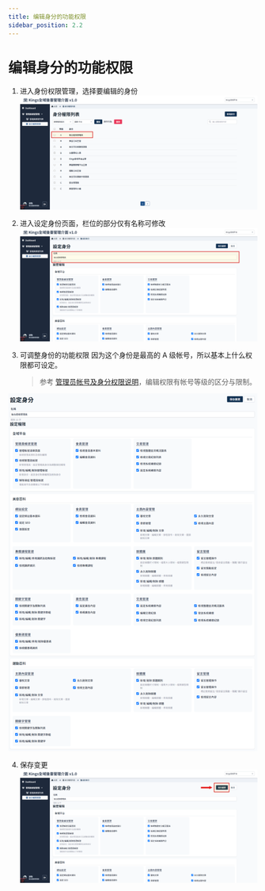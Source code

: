 ```yaml
---
title: 编辑身分的功能权限
sidebar_position: 2.2
---
```


# 编辑身分的功能权限

1. 进入身份权限管理，选择要编辑的身份
   ![编辑身分权限](img/edit-role-01.png)

2. 进入设定身份页面，栏位的部分仅有名称可修改
   ![编辑身分权限](img/edit-role-02.png)

3. 可调整身份的功能权限
   因为这个身份是最高的 A 级帐号，所以基本上什么权限都可设定。

    > 参考 [管理员帐号及身分权限说明](./administer-rules.md)，编辑权限有帐号等级的区分与限制。

![编辑身分权限](img/edit-role-03.png)

4. 保存变更
   ![编辑身分权限](img/edit-role-04.png)
